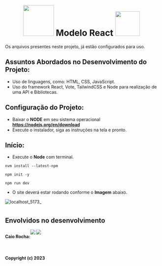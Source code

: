 **<h1 align="center">&nbsp;&nbsp;&nbsp;<img height="100" width="100" src="https://github.com/cvrocha/modelo-react/assets/62439381/ce8a5697-26a9-4c2e-90a7-6a9f7a327cda">
 Modelo React <img height="80" width="80" src="https://github.com/cvrocha/modelo-react/assets/62439381/47df8eeb-7895-4f32-8fb0-ad0662fdf306">
&nbsp;&nbsp;&nbsp;</h1>**

Os arquivos presentes neste projeto, já estão configurados para uso.

## Assuntos Abordados no Desenvolvimento do Projeto:

- Uso de linguagens, como: HTML, CSS, JavaScript.
- Uso do framework React, Vote, TailwindCSS e Node para realização de uma API e Bibliotecas.

## Configuração do Projeto:

- Baixar o **NODE** em seu sistema operacional **https://nodejs.org/en/download**
- Execute o instalador, siga as instruções na tela e pronto.

## Início:

- Execute o **Node** com terminal.

```
nvm install --latest-npm   

npm init -y

npm run dev
```

- O site deverá estar rodando conforme o **Imagem** abaixo.

![localhost_5173_](https://github.com/cvrocha/modelo-react/assets/62439381/b6566331-c33a-4cab-8ae6-cdc5c609ea61)

#    

## Envolvidos no desenvolvimento

<div align="left">
  <div style="display: flex; align-items: flex-start;">
    <p style="display: flex; align-items: flex-start;"><strong>Caio Rocha:<strong></p>
<a href="https://www.linkedin.com/in/caiovrocha/" target="_blank"><img src="https://img.shields.io/twitter/url?color=red&label=Linkedin&logo=Linkedin&logoColor=red&style=for-the-badge&url=https%3A%2F%2Fwww.linkedin.com%2Fin%2Fcaiovrocha%2F"></a>
    <a href="https://github.com/cvrocha" target="_blank"><img src="https://img.shields.io/github/followers/Victor-Brito?color=red&label=github&logo=github&logoColor=red&style=for-the-badge"></a>
  </div>
</div>



#  

Copyright (c) 2023
